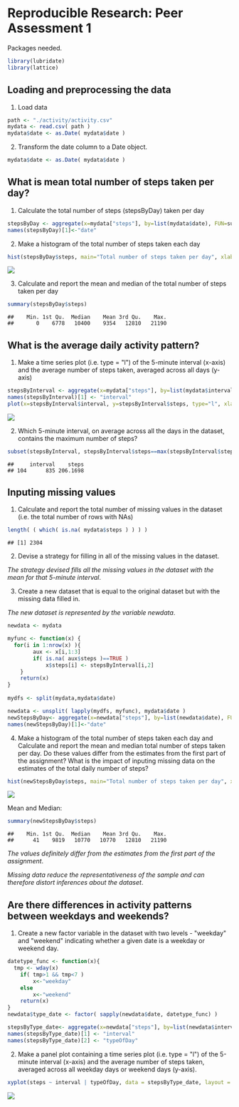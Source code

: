 # Reproducible Research: Peer Assessment 1



Packages needed.

```r
library(lubridate)
library(lattice)
```




## Loading and preprocessing the data


1. Load data

```r
path <- "./activity/activity.csv"
mydata <- read.csv( path )
mydata$date <- as.Date( mydata$date )
```


2. Transform the date column to a Date object.

```r
mydata$date <- as.Date( mydata$date )
```




## What is mean total number of steps taken per day?


1. Calculate the total number of steps (stepsByDay) taken per day

```r
stepsByDay <- aggregate(x=mydata["steps"], by=list(mydata$date), FUN=sum, na.rm=TRUE)
names(stepsByDay)[1]<-"date"
```


2. Make a histogram of the total number of steps taken each day

```r
hist(stepsByDay$steps, main="Total number of steps taken per day", xlab="Number of steps", col="green")
```

![](PA1_template_files/figure-html/unnamed-chunk-5-1.png) 


3. Calculate and report the mean and median of the total number of steps taken per day

```r
summary(stepsByDay$steps)
```

```
##    Min. 1st Qu.  Median    Mean 3rd Qu.    Max. 
##       0    6778   10400    9354   12810   21190
```




## What is the average daily activity pattern?


1. Make a time series plot (i.e. type = "l") of the 5-minute interval (x-axis) and the average number of steps taken, averaged across all days (y-axis)

```r
stepsByInterval <- aggregate(x=mydata["steps"], by=list(mydata$interval), FUN=mean, na.rm=TRUE)
names(stepsByInterval)[1] <- "interval"
plot(x=stepsByInterval$interval, y=stepsByInterval$steps, type="l", xlab="Interval [Minutes]", ylab="Average number of Steps", main="Time series plot")
```

![](PA1_template_files/figure-html/unnamed-chunk-7-1.png) 


2. Which 5-minute interval, on average across all the days in the dataset, contains the maximum number of steps?

```r
subset(stepsByInterval, stepsByInterval$steps==max(stepsByInterval$steps))
```

```
##     interval    steps
## 104      835 206.1698
```




## Inputing missing values


1. Calculate and report the total number of missing values in the dataset (i.e. the total number of rows with NAs)

```r
length( ( which( is.na( mydata$steps ) ) ) )
```

```
## [1] 2304
```


2. Devise a strategy for filling in all of the missing values in the dataset. 

*The strategy devised fills all the missing values in the dataset with the mean for that 5-minute interval*.

3. Create a new dataset that is equal to the original dataset but with the missing data filled in.

*The new dataset is represented by the variable newdata*.

```r
newdata <- mydata

myfunc <- function(x) {
  for(i in 1:nrow(x) ){
		aux <- x[i,1:3]
		if( is.na( aux$steps )==TRUE )
			x$steps[i] <- stepsByInterval[i,2]
	}
	return(x)
}
		   
mydfs <- split(mydata,mydata$date)

newdata <- unsplit( lapply(mydfs, myfunc), mydata$date )
newStepsByDay<- aggregate(x=newdata["steps"], by=list(newdata$date), FUN=sum, na.rm=FALSE)
names(newStepsByDay)[1]<-"date"
```

4. Make a histogram of the total number of steps taken each day and Calculate and report the mean and median total number of steps taken per day. Do these values differ from the estimates from the first part of the assignment? What is the impact of inputing missing data on the estimates of the total daily number of steps?


```r
hist(newStepsByDay$steps, main="Total number of steps taken per day", xlab="Number of steps", col="green")
```

![](PA1_template_files/figure-html/unnamed-chunk-11-1.png) 

Mean and Median:

```r
summary(newStepsByDay$steps)
```

```
##    Min. 1st Qu.  Median    Mean 3rd Qu.    Max. 
##      41    9819   10770   10770   12810   21190
```


*The values definitely differ from the estimates from the first part of the assignment*. 

*Missing data reduce the representativeness of the sample and can therefore distort inferences about the dataset*.


## Are there differences in activity patterns between weekdays and weekends?

1. Create a new factor variable in the dataset with two levels - "weekday" and "weekend" indicating whether a given date is a weekday or weekend day.

```r
datetype_func <- function(x){
  tmp <- wday(x)	
	if( tmp>1 && tmp<7 )
		x<-"weekday"
	else
		x<-"weekend"
	return(x)
}
newdata$type_date <- factor( sapply(newdata$date, datetype_func) )

stepsByType_date<- aggregate(x=newdata["steps"], by=list(newdata$interval, newdata$type_date), FUN=mean, na.rm=TRUE)
names(stepsByType_date)[1] <- "interval"
names(stepsByType_date)[2] <- "typeOfDay"
```


2. Make a panel plot containing a time series plot (i.e. type = "l") of the 5-minute interval (x-axis) and the average number of steps taken, averaged across all weekday days or weekend days (y-axis).

```r
xyplot(steps ~ interval | typeOfDay, data = stepsByType_date, layout = c(1, 2), type="l")
```

![](PA1_template_files/figure-html/unnamed-chunk-14-1.png) 
